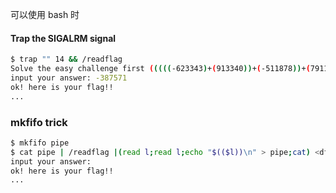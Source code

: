 可以使用 bash 时

#### Trap the SIGALRM signal

```bash
$ trap "" 14 && /readflag 
Solve the easy challenge first (((((-623343)+(913340))+(-511878))+(791102))-(956792)) 
input your answer: -387571 
ok! here is your flag!! 
...
```



###	mkfifo trick

```bash
$ mkfifo pipe
$ cat pipe | /readflag |(read l;read l;echo "$(($l))\n" > pipe;cat) <dflag ((read 1;read l;echo .4(($1))\n. > pipe;cat) 
input your answer: 
ok! here is your flag!! 
...
```

